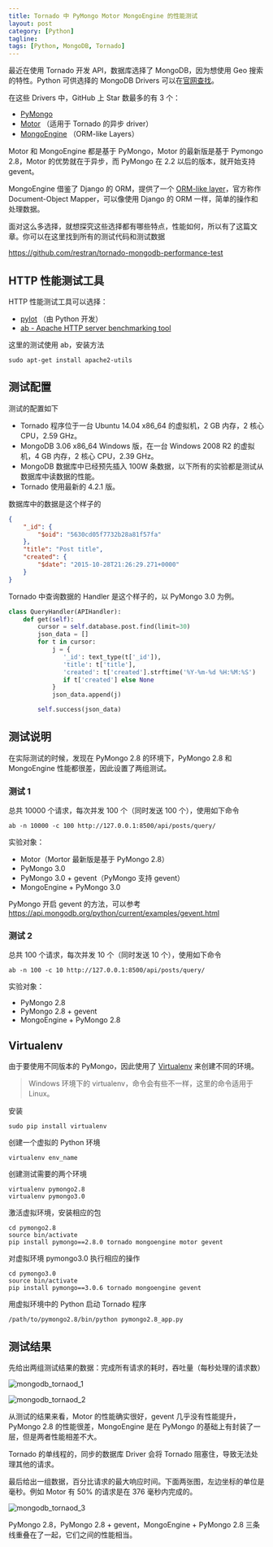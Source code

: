 ```yaml
---
title: Tornado 中 PyMongo Motor MongoEngine 的性能测试
layout: post
category: [Python]
tagline: 
tags: [Python, MongoDB, Tornado]
---
```


最近在使用 Tornado 开发 API，数据库选择了 MongoDB，因为想使用 Geo 搜索的特性。Python 可供选择的 MongoDB Drivers 可以在[官网查找](https://docs.mongodb.org/ecosystem/drivers/python/)。

在这些 Drivers 中，GitHub 上 Star 数最多的有 3 个：

- [PyMongo](https://api.mongodb.org/python/current/)
- [Motor](https://motor.readthedocs.org/en/stable/) （适用于 Tornado 的异步 driver）
- [MongoEngine](http://mongoengine.org/) （ORM-like Layers）

Motor 和 MongoEngine 都是基于 PyMongo，Motor 的最新版是基于 Pymongo 2.8，Motor 的优势就在于异步，而 PyMongo 在 2.2 以后的版本，就开始支持 gevent。

MongoEngine 借鉴了 Django 的 ORM，提供了一个 [ORM-like layer](http://api.mongodb.org/python/current/tools.html?&_ga=1.36608928.1014949497.1445330034#orm-like-layers)，官方称作 Document-Object Mapper，可以像使用 Django 的 ORM 一样，简单的操作和处理数据。 

面对这么多选择，就想探究这些选择都有哪些特点，性能如何，所以有了这篇文章。你可以在这里找到所有的测试代码和测试数据

https://github.com/restran/tornado-mongodb-performance-test

## HTTP 性能测试工具

HTTP 性能测试工具可以选择：

- [pylot](http://www.pylot.org/) （由 Python 开发）
- [ab - Apache HTTP server benchmarking tool](http://httpd.apache.org/docs/current/programs/ab.html)

这里的测试使用 ab，安装方法

    sudo apt-get install apache2-utils

## 测试配置

测试的配置如下

- Tornado 程序位于一台 Ubuntu 14.04 x86_64 的虚拟机，2 GB 内存，2 核心 CPU，2.59 GHz。
- MongoDB 3.06 x86_64 Windows 版，在一台 Windows 2008 R2 的虚拟机，4 GB 内存，2 核心 CPU，2.39 GHz。
- MongoDB 数据库中已经预先插入 100W 条数据，以下所有的实验都是测试从数据库中读数据的性能。
- Tornado 使用最新的 4.2.1 版。

数据库中的数据是这个样子的

```json
{
    "_id": {
        "$oid": "5630cd05f7732b28a81f57fa"
    }, 
    "title": "Post title", 
    "created": {
        "$date": "2015-10-28T21:26:29.271+0000"
    }
}
```

Tornado 中查询数据的 Handler 是这个样子的，以 PyMongo 3.0 为例。

```py
class QueryHandler(APIHandler):
    def get(self):
        cursor = self.database.post.find(limit=30)
        json_data = []
        for t in cursor:
            j = {
               '_id': text_type(t['_id']),
               'title': t['title'],
               'created': t['created'].strftime('%Y-%m-%d %H:%M:%S') 
               if t['created'] else None
            }
            json_data.append(j)

        self.success(json_data)
```

## 测试说明

在实际测试的时候，发现在 PyMongo 2.8 的环境下，PyMongo 2.8 和 MongoEngine 性能都很差，因此设置了两组测试。

### 测试 1

总共 10000 个请求，每次并发 100 个（同时发送 100 个），使用如下命令

    ab -n 10000 -c 100 http://127.0.0.1:8500/api/posts/query/
    
实验对象：

- Motor（Mortor 最新版是基于 PyMongo 2.8）
- PyMongo 3.0
- PyMongo 3.0 + gevent（PyMongo 支持 gevent）
- MongoEngine + PyMongo 3.0

PyMongo 开启 gevent 的方法，可以参考
https://api.mongodb.org/python/current/examples/gevent.html

### 测试 2

总共 100 个请求，每次并发 10 个（同时发送 10 个），使用如下命令

    ab -n 100 -c 10 http://127.0.0.1:8500/api/posts/query/
    
实验对象：

- PyMongo 2.8
- PyMongo 2.8 + gevent
- MongoEngine + PyMongo 2.8

## Virtualenv

由于要使用不同版本的 PyMongo，因此使用了 [Virtualenv](https://virtualenv.readthedocs.org/) 来创建不同的环境。

> Windows 环境下的 virtualenv，命令会有些不一样，这里的命令适用于 Linux。

安装

    sudo pip install virtualenv
    
创建一个虚拟的 Python 环境

    virtualenv env_name
    
创建测试需要的两个环境

    virtualenv pymongo2.8
    virtualenv pymongo3.0
    
激活虚拟环境，安装相应的包

    cd pymongo2.8
    source bin/activate
    pip install pymongo==2.8.0 tornado mongoengine motor gevent

对虚拟环境 pymongo3.0 执行相应的操作

    cd pymongo3.0
    source bin/activate
    pip install pymongo==3.0.6 tornado mongoengine gevent

用虚拟环境中的 Python 启动 Tornado 程序

    /path/to/pymongo2.8/bin/python pymongo2.8_app.py

## 测试结果

先给出两组测试结果的数据：完成所有请求的耗时，吞吐量（每秒处理的请求数）

![mongodb_tornaod_1](/uploads/post_img/2015/11/mongodb_tornaod_1.png "")

![mongodb_tornaod_2](/uploads/post_img/2015/11/mongodb_tornaod_2.png "")

从测试的结果来看，Motor 的性能确实很好，gevent 几乎没有性能提升，PyMongo 2.8 的性能很差，MongoEngine 是在 PyMongo 的基础上有封装了一层，但是两者性能相差不大。

Tornado 的单线程的，同步的数据库 Driver 会将 Tornado 阻塞住，导致无法处理其他的请求。

最后给出一组数据，百分比请求的最大响应时间。下面两张图，左边坐标的单位是毫秒。例如 Motor 有 50% 的请求是在 376 毫秒内完成的。

![mongodb_tornaod_3](/uploads/post_img/2015/11/mongodb_tornaod_3.png "")

PyMongo 2.8，PyMongo 2.8 + gevent，MongoEngine + PyMongo 2.8 三条线重叠在了一起，它们之间的性能相当。



